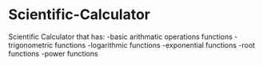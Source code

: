 # Scientific-Calculator
Scientific Calculator that has:
-basic arithmatic operations functions
-trigonometric functions
-logarithmic functions
-exponential functions
-root functions
-power functions
